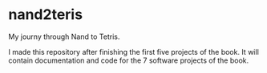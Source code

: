 # nand2teris
My journy through Nand to Tetris.

I made this repository after finishing the first five projects of the book.
It will contain documentation and code for the 7 software projects of the book.
